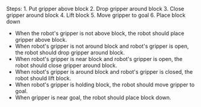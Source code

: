     
Steps:  1. Put gripper above block  2. Drop gripper around block  3. Close gripper around block  4. Lift block  5. Move gripper to goal  6. Place block down
- When the robot's gripper is not above block, the robot should place gripper above block.
- When robot's gripper is not around block and robot's gripper is open, the robot should drop gripper around block.
- When robot's gripper is near block and robot's gripper is open, the robot should close gripper around block.
- When robot's gripper is around block and robot's gripper is closed, the robot should lift block.
- When robot's gripper is holding block, the robot should move gripper to goal.
- When gripper is near goal, the robot should place block down.
